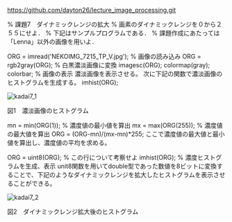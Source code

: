 https://github.com/dayton26/lecture_image_processing.git

% 課題7　ダイナミックレンジの拡大
% 画素のダイナミックレンジを０から２５５にせよ． 
% 下記はサンプルプログラムである． 
% 課題作成にあたっては「Lenna」以外の画像を用いよ． 

ORG = imread('NEKOIMG_7215_TP_V.jpg'); % 画像の読み込み
ORG = rgb2gray(ORG); % 白黒濃淡画像に変換
imagesc(ORG); colormap(gray); colorbar; % 画像の表示
濃淡画像を表示させる。
次に下記の関数で濃淡画像のヒストグラムを生成する。
imhist(ORG);

![kadai7_1](https://user-images.githubusercontent.com/28531844/28506055-6fda7ba0-7063-11e7-8bc6-fe48c5198b4d.png)

図1　濃淡画像のヒストグラム

mn = min(ORG(1)); % 濃度値の最小値を算出
mx = max(ORG(255)); % 濃度値の最大値を算出
ORG = (ORG-mn)/(mx-mn)*255;
ここで濃度値の最大値と最小値を算出し、濃度値の平均を求める。

ORG = uint8(ORG); % この行について考察せよ
imhist(ORG); % 濃度ヒストグラムを生成、表示
unit8関数を用いてdouble型であった数値を8ビットに変換することで、下記のようなダイナミックレンジを拡大したヒストグラムを表示させることができる。

![kadai7_2](https://user-images.githubusercontent.com/28531844/28506071-8dc6c54c-7063-11e7-93e7-f2d94fe40af3.png)

図2　ダイナミックレンジ拡大後のヒストグラム
